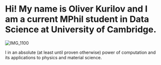 # Hi! My name is Oliver Kurilov and I am a current MPhil student in Data Science at University of Cambridge.

![IMG_1100](https://github.com/quantumcalculus/quantumkurilov/assets/52472499/021b3c6f-b60e-409c-9805-f7a0814c0bfd)

I in an absolute (at least until proven otherwise) power of computation and its applications to physics and material science.
